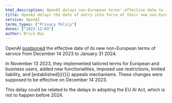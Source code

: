 ```yaml
---
html_description: OpenAI delays non-European terms' effective date to January 31, 2024. Introduced tailored terms for European users, new functionalities, and use restrictions on November 13, 2023.
title: OpenAI delays the date of entry into force of their new non-European terms of service
service: OpenAI
terms_types: ["Privacy Policy"]
dates: ["2023-12-03"]
author: Brice Bai
---
```


OpenAI [postponed](https://github.com/OpenTermsArchive/GenAI-versions/commit/417bd95e82655cc88182e8929eb199fb86ed4edf) the effective date of its new non-European terms of service from December 14 2023 to January 31 2024.

In November 13 2023, they implemented tailored terms for European and business users, added new functionalities, imposed use restrictions, limited liability, and [established]({{<relref path="openai-enables-transfer-of-control-of-non-european-accounts-to-their-employer">}}) appeals mechanisms. These changes were supposed to be effective on December 14 2023.

This delay could be related to the delays in adopting the EU AI Act, which is not to happen before 2024.
